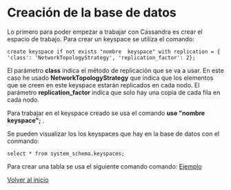 # Creación de la base de datos

Lo primero para poder empezar a trabajar con Cassandra es crear el espacio de trabajo. Para crear un keyspace se utiliza el comando:

`create keyspace if not exists "nombre  keyspace" with replication = { 'class': 'NetworkTopologyStrategy', 'replication_factor': 2};`

El parámetro **class** indica el método de replicación que se va a usar. En este caso he usado **NetworkTopologyStrategy** que indica que los elementos que se creen en este keyspace estarán replicados en cada nodo. El parámetro **replication_factor** indica que solo hay una copia de cada fila en cada nodo.

Para trabajar en el keyspace creado se usa el comando **use "nombre keyspace";** .

Se pueden visualizar los los keyspaces que hay en la base de datos con el conmando:

`select * from system_schema.keyspaces;`

Para crear una tabla se usa el siguiente comando comando: [Ejemplo](https://github.com/oscarmb99/Cassandra/blob/main/imagenes/createtable.PNG)

[ Volver al inicio ](https://github.com/oscarmb99/Cassandra/blob/main/README.md)
